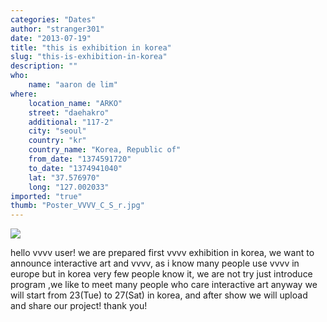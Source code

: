 ```yaml
---
categories: "Dates"
author: "stranger301"
date: "2013-07-19"
title: "this is exhibition in korea"
slug: "this-is-exhibition-in-korea"
description: ""
who: 
    name: "aaron de lim"
where: 
    location_name: "ARKO"
    street: "daehakro"
    additional: "117-2"
    city: "seoul"
    country: "kr"
    country_name: "Korea, Republic of"
    from_date: "1374591720"
    to_date: "1374941040"
    lat: "37.576970"
    long: "127.002033"
imported: "true"
thumb: "Poster_VVVV_C_S_r.jpg"
---
```



![](Poster_VVVV_C_S_r.jpg) 

hello vvvv user!
we are prepared first vvvv exhibition in korea, we want to announce interactive art and vvvv, as i know many people use vvvv in europe but in korea very few people know it, we are not try just introduce program ,we like to meet many  people who care interactive art
anyway we will start from 23(Tue) to 27(Sat) in korea, and after show we will upload and share our project!
thank you!
